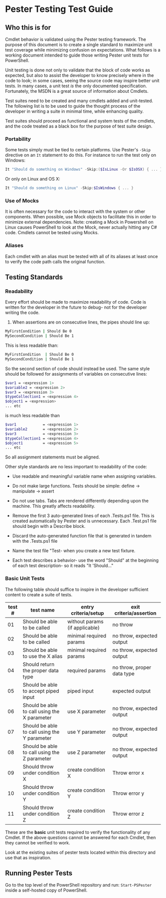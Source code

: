 Pester Testing Test Guide
=========================

Who this is for
---------------

Cmdlet behavior is validated using the Pester testing framework. The
purpose of this document is to create a single standard to maximize
unit test coverage while minimizing confusion on expectations. What
follows is a working document intended to guide those writing Pester
unit tests for PowerShell.

Unit testing is done not only to validate that the block of code works
as expected, but also to assist the developer to know precisely where
in the code to look; in some cases, seeing the source code may inspire
better unit tests. In many cases, a unit test *is* the only documented
specification. Fortunately, the MSDN is a great source of information
about Cmdlets.

Test suites need to be created and many cmdlets added and unit-tested.
The following list is to be used to guide the thought process of the
developer in writing a suite in minimal time, while enhancing quality.

Test suites should proceed as functional and system tests of the
cmdlets, and the code treated as a black box for the purpose of test
suite design.

### Portability

Some tests simply must be tied to certain platforms. Use Pester's
`-Skip` directive on an `It` statement to do this. For instance to run
the test only on Windows:

```powershell
It "Should do something on Windows" -Skip:($IsLinux -Or $IsOSX) { ... }
```

Or only on Linux and OS X:

```powershell
It "Should do something on Linux" -Skip:$IsWindows { ... }
```

### Use of Mocks

It is often necessary for the code to interact with the system or
other components. When possible, use Mock objects to facilitate this
in order to minimize external dependencies. Note: creating a Mock in
Powershell on Linux causes PowerShell to look at the Mock, never
actually hitting any C# code. Cmdlets cannot be tested using Mocks.

### Aliases

Each cmdlet with an alias must be tested with all of its aliases at
least once to verify the code path calls the original function.

Testing Standards
-----------------

### Readability

Every effort should be made to maximize readability of code. Code is
written for the developer in the future to debug- not for the
developer writing the code.

1) When assertions are on consecutive lines, the pipes should line up:

```sh
MyFirstCondition | Should Be 0
MySecondCondition | Should Be 1
```

This is less readable than:

```sh
MyFirstCondition  | Should Be 0
MySecondCondition | Should Be 1
```

So the second section of code should instead be used. The same style
should be followed for assignments of variables on consecutive lines:

```sh
$var1 = <expression 1>
$variable2 = <expression 2>
$var3 = <expression 3>
$typeCollection1 = <expression 4>
$object1 = <expression>
... etc
```

is much less readable than

```sh
$var1            = <expression 1>
$variable2       = <expression 2>
$var3            = <expression 3>
$typeCollection1 = <expression 4>
$object1         = <expression 5>
... etc
```

So all assignment statements must be aligned.

Other style standards are no less important to readability of the code:

- Use readable and meaningful variable name when assigning variables.

- Do not make large functions. Tests should be simple: define ->
  manipulate -> assert

- Do not use tabs. Tabs are rendered differently depending upon the
  machine. This greatly affects readability.

- Remove the first 3 auto-generated lines of each .Tests.ps1 file.
  This is created automatically by Pester and is unnecessary. Each
  .Test.ps1 file should begin with a Describe block.

- Discard the auto-generated function file that is generated in tandem
  with the .Tests.ps1 file

- Name the test file "Test-<cmdlet name > when you create a new test
  fixture.

- Each test describes a behavior- use the word "Should" at the
  beginning of each test description- so it reads "It 'Should..."

### Basic Unit Tests

The following table should suffice to inspire in the developer sufficient content to create a suite of tests.

test # | test name | entry criteria/setup | exit criteria/assertion
-------|-----------|----------------------|------------------------
01 | Should be able to be called | without params (if applicable) | no throw
02 | Should be able to be called | minimal required params | no throw, expected output
03 | Should be able to use the X alias | minimal required params | no throw, expected output
04 | Should return the proper data type | required params | no throw, proper data type
05 | Should be able to accept piped input | piped input | expected output
06 | Should be able to call using the X parameter | use X parameter | no throw, expected output
07 | Should be able to call using the Y parameter | use Y parameter | no throw, expected output
08 | Should be able to call using the Z parameter | use Z parameter | no throw, expected output
09 | Should throw under condition X | create condition X | Throw error x
10 | Should throw under condition Y | create condition Y | Throw error y
11 | Should throw under condition Z | create condition Z | Throw error z

These are the **basic** unit tests required to verify the
functionality of any Cmdlet. If the above questions cannot be answered
for each Cmdlet, then they cannot be verified to work.

Look at the existing suites of pester tests located within
this directory and use that as inspiration.

Running Pester Tests
--------------------

Go to the top level of the PowerShell repository and run:
`Start-PSPester` inside a self-hosted copy of PowerShell.
